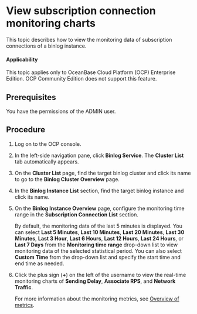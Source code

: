# View subscription connection monitoring charts

This topic describes how to view the monitoring data of subscription connections of a binlog instance.

<main id="notice" type='notice'>
<h4>Applicability</h4>
<p>This topic applies only to OceanBase Cloud Platform (OCP) Enterprise Edition. OCP Community Edition does not support this feature. </p>
</main>

## Prerequisites

You have the permissions of the ADMIN user.

## Procedure

1. Log on to the OCP console.

2. In the left-side navigation pane, click **Binlog Service**. The **Cluster List** tab automatically appears.

3. On the **Cluster List** page, find the target binlog cluster and click its name to go to the **Binlog Cluster Overview** page.

4. In the **Binlog Instance List** section, find the target binlog instance and click its name.

5. On the **Binlog Instance Overview** page, configure the monitoring time range in the **Subscription Connection List** section.

    By default, the monitoring data of the last 5 minutes is displayed. You can select **Last 5 Minutes**, **Last 10 Minutes**, **Last 20 Minutes**, **Last 30 Minutes**, **Last 3 Hour**, **Last 6 Hours**, **Last 12 Hours**, **Last 24 Hours**, or **Last 7 Days** from the **Monitoring time range** drop-down list to view monitoring data of the selected statistical period. You can also select **Custom Time** from the drop-down list and specify the start time and end time as needed.

6. Click the plus sign (**+**) on the left of the username to view the real-time monitoring charts of **Sending Delay**, **Associate RPS**, and **Network Traffic**.

   For more information about the monitoring metrics, see [Overview of metrics](../../1900.reference-guide/300.monitoring-indicator-reference/100.overview-of-metrics.md).
